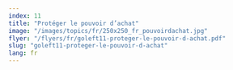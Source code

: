 ```yaml
---
index: 11
title: "Protéger le pouvoir d’achat"
image: "/images/topics/fr/250x250_fr_pouvoirdachat.jpg"
flyer: "/flyers/fr/goleft11-proteger-le-pouvoir-d-achat.pdf"
slug: "goleft11-proteger-le-pouvoir-d-achat"
lang: fr
---
```

